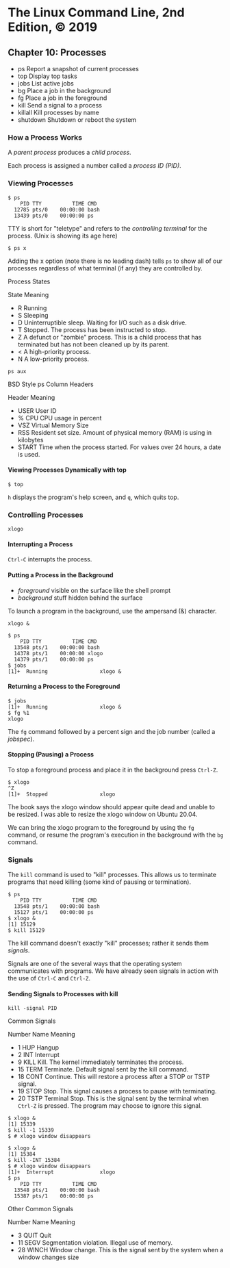 # The Linux Command Line, 2nd Edition, © 2019

## Chapter 10: Processes

* ps Report a snapshot of current processes
* top Display top tasks
* jobs List active jobs
* bg Place a job in the background
* fg Place a job in the foreground
* kill Send a signal to a process
* killall Kill processes by name
* shutdown Shutdown or reboot the system

### How a Process Works

A _parent process_ produces a _child process_.

Each process is assigned a number called a _process ID (PID)_.

### Viewing Processes

```
$ ps 
    PID TTY          TIME CMD
  12785 pts/0    00:00:00 bash
  13439 pts/0    00:00:00 ps
```

TTY is short for "teletype" and refers to the _controlling terminal_ for the process.
(Unix is showing its age here)

`$ ps x`

Adding the x option (note there is no leading dash) tells `ps` to show all of our processes regardless of what terminal (if any) they are controlled by.

Process States

State Meaning
* R Running
* S Sleeping
* D Uninterruptible sleep. Waiting for I/O such as a disk drive.
* T Stopped. The process has been instructed to stop.
* Z A defunct or "zombie" process. This is a child process that has terminated but has not been cleaned up by its parent.
* \< A high-priority process.
* N A low-priority process.

`ps aux`

BSD Style ps Column Headers

Header Meaning
* USER User ID
* \% CPU CPU usage in percent
* VSZ Virtual Memory Size
* RSS Resident set size. Amount of physical memory (RAM) is using in kilobytes
* START Time when the process started. For values over 24 hours, a date is used.

#### Viewing Processes Dynamically with top

`$ top`

`h` displays the program's help screen, and `q`, which quits top.

### Controlling Processes

`xlogo `

#### Interrupting a Process

`Ctrl-C` interrupts the process.

#### Putting a Process in the Background

* _foreground_ visible on the surface like the shell prompt
* _background_ stuff hidden behind the surface

To launch a program in the background, use the ampersand (&) character.

`xlogo &`

```
$ ps
    PID TTY          TIME CMD
  13548 pts/1    00:00:00 bash
  14378 pts/1    00:00:00 xlogo
  14379 pts/1    00:00:00 ps
$ jobs
[1]+  Running                 xlogo &
```

#### Returning a Process to the Foreground

```
$ jobs
[1]+  Running                 xlogo &
$ fg %1
xlogo
```

The `fg` command followed by a percent sign and the job number (called a _jobspec_).

#### Stopping (Pausing) a Process

To stop a foreground process and place it in the background press `Ctrl-Z`. 

```
$ xlogo
^Z
[1]+  Stopped                 xlogo
```

The book says the xlogo window should appear quite dead and unable to be resized.
I was able to resize the xlogo window on Ubuntu 20.04.

We can bring the xlogo program to the foreground by using the `fg` command, or
resume the program's execution in the background with the `bg` command.

### Signals

The `kill`  command is used to "kill" processes.
This allows us to terminate programs that need killing (some kind of pausing or termination).

```
$ ps
    PID TTY          TIME CMD
  13548 pts/1    00:00:00 bash
  15127 pts/1    00:00:00 ps
$ xlogo &
[1] 15129
$ kill 15129
```

The kill command doesn't exactly "kill" processes; rather it sends them _signals_.

Signals are one of the several ways that the operating system communicates with programs.
We have already seen signals in action with the use of `Ctrl-C` and `Ctrl-Z`.

#### Sending Signals to Processes with kill

`kill -signal PID`

Common Signals

Number Name Meaning
* 1 HUP Hangup
* 2 INT Interrupt
* 9 KILL Kill. The kernel immediately terminates the process.
* 15 TERM Terminate. Default signal sent by the kill command.
* 18 CONT Continue. This will restore a process after a STOP or TSTP signal.
* 19 STOP Stop. This signal causes a process to pause with terminating.
* 20 TSTP Terminal Stop. This is the signal sent by the terminal when `Ctrl-Z` is pressed. The program may choose to ignore this signal.

```
$ xlogo &
[1] 15339
$ kill -1 15339
$ # xlogo window disappears
```

```
$ xlogo &
[1] 15384
$ kill -INT 15384
$ # xlogo window disappears
[1]+  Interrupt               xlogo
$ ps
    PID TTY          TIME CMD
  13548 pts/1    00:00:00 bash
  15387 pts/1    00:00:00 ps
```

Other Common Signals

Number Name Meaning
* 3 QUIT Quit
* 11 SEGV Segmentation violation. Illegal use of memory.
* 28 WINCH Window change. This is the signal sent by the system when a window changes size
